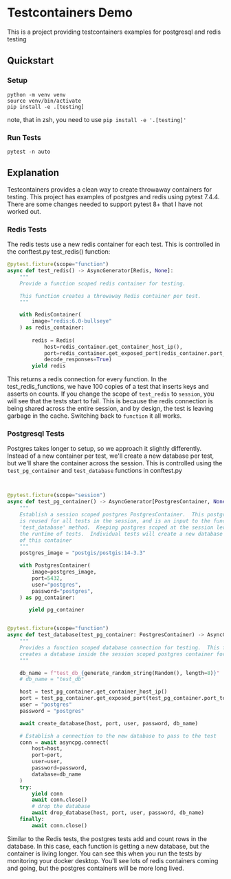 # Testcontainers Demo
This is a project providing testcontainers examples for postgresql and redis testing

## Quickstart

### Setup
```
python -m venv venv
source venv/bin/activate
pip install -e .[testing]
```

note, that in zsh, you need to use `pip install -e '.[testing]'`

### Run Tests
```
pytest -n auto
```

## Explanation
Testcontainers provides a clean way to create throwaway containers for testing.  This project has examples of postgres and redis using pytest 7.4.4.  There are some changes needed to support pytest 8+ that I have not worked out.

### Redis Tests
The redis tests use a new redis container for each test.  This is controlled in the conftest.py test_redis() function:

```python
@pytest.fixture(scope="function")
async def test_redis() -> AsyncGenerator[Redis, None]:
    """
    Provide a function scoped redis container for testing.

    This function creates a throwaway Redis container per test.
    """

    with RedisContainer(
        image="redis:6.0-bullseye"
    ) as redis_container:
        
        redis = Redis(
            host=redis_container.get_container_host_ip(),
            port=redis_container.get_exposed_port(redis_container.port_to_expose),
            decode_responses=True)
        yield redis
```

This returns a redis connection for every function.  In the test_redis_functions, we have 100 copies of a test that inserts keys and asserts on counts.  If you change the scope of `test_redis` to `session`, you will see that the tests start to fail.  This is because the redis connection is being shared across the entire session, and by design, the test is leaving garbage in the cache.  Switching back to `function` it all works.

### Postgresql Tests
Postgres takes longer to setup, so we approach it slightly differently.  Instead of a new container per test, we'll create a new database per test, but we'll share the container across the session.  This is controlled using the  `test_pg_container` and `test_database` functions in conftest.py

```python


@pytest.fixture(scope="session")
async def test_pg_container() -> AsyncGenerator[PostgresContainer, None]:
    """
    Establish a session scoped postgres PostgresContainer.  This postgres container
    is reused for all tests in the session, and is an input to the function scoped
    'test_database' method.  Keeping postgres scoped at the session level speeds up
    the runtime of tests.  Individual tests will create a new database inside
    of this container
    """
    postgres_image = "postgis/postgis:14-3.3"

    with PostgresContainer(
        image=postgres_image,
        port=5432,
        user="postgres",
        password="postgres",
    ) as pg_container:

       yield pg_container


@pytest.fixture(scope="function")
async def test_database(test_pg_container: PostgresContainer) -> AsyncGenerator[Connection, None]:
    """
    Provides a function scoped database connection for testing.  This function
    creates a database inside the session scoped postgres container for testing
    """

    db_name = f"test_db_{generate_random_string(Random(), length=8)}"  # Ensure unique DB name for each test
    # db_name = "test_db"

    host = test_pg_container.get_container_host_ip()
    port = test_pg_container.get_exposed_port(test_pg_container.port_to_expose)
    user = "postgres"
    password = "postgres"

    await create_database(host, port, user, password, db_name)

    # Establish a connection to the new database to pass to the test
    conn = await asyncpg.connect(
        host=host,
        port=port,
        user=user,
        password=password,
        database=db_name
    )
    try:
        yield conn
        await conn.close()
        # drop the database
        await drop_database(host, port, user, password, db_name)
    finally:
        await conn.close()
```

Similar to the Redis tests, the postgres tests add and count rows in the database.  In this case, each function is getting a new database, but the container is living longer.  You can see this when you run the tests by monitoring your docker desktop.  You'll see lots of redis containers coming and going, but the postgres containers will be more long lived.